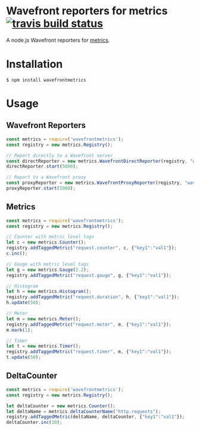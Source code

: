 # Wavefront reporters for metrics [![travis build status](https://travis-ci.com/wavefrontHQ/nodejs-metrics-wavefront.svg?branch=master)](https://travis-ci.com/wavefrontHQ/nodejs-metrics-wavefront)

A node.js Wavefront reporters for [metrics](https://www.npmjs.com/package/metrics).

# Installation

    $ npm install wavefrontmetrics

# Usage

## Wavefront Reporters

```javascript
const metrics = require('wavefrontmetrics');
const registry = new metrics.Registry();

// Report directly to a Wavefront server
const directReporter = new metrics.WavefrontDirectReporter(registry, "wavefront.nodejs.direct", "<cluster>.wavefront.com", "<wavefront_api_token>", { "tag0": "default", "source": "wavefront-nodejs-example"});
directReporter.start(5000);

// Report to a Wavefront proxy
const proxyReporter = new metrics.WavefrontProxyReporter(registry, "wavefront.nodejs.proxy", "localhost", 2878, { "tag0": "default", "source": "wavefront-nodejs-example"});
proxyReporter.start(5000);
```


## Metrics
```javascript
const metrics = require('wavefrontmetrics');
const registry = new metrics.Registry();

// Counter with metric level tags
let c = new metrics.Counter();
registry.addTaggedMetric("request.counter", c, {"key1":"val1"});
c.inc();

// Gauge with metric level tags
let g = new metrics.Gauge(2.2);
registry.addTaggedMetric("request.gauge", g, {"key1":"val1"});

// Histogram
let h = new metrics.Histogram();
registry.addTaggedMetric("request.duration", h, {"key1":"val1"});
h.update(50);

// Meter
let m = new metrics.Meter();
registry.addTaggedMetric("request.meter", m, {"key1":"val1"});
m.mark(1);

// Timer
let t = new metrics.Timer();
registry.addTaggedMetric("request.timer", m, {"key1":"val1"});
t.update(50);
```

## DeltaCounter

```javascript
const metrics = require('wavefrontmetrics');
const registry = new metrics.Registry();

let deltaCounter = new metrics.Counter();
let deltaName = metrics.deltaCounterName("http.requests");
registry.addTaggedMetric(deltaName, deltaCounter, {"key1":"val1"});
deltaCounter.inc(10);
```
